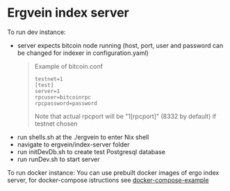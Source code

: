 # Ergvein index server

To run dev instance:
* server expects bitcoin node running (host, port, user and password can be changed for indexer in configuration.yaml)
  >  Example of bitcoin.conf
  >  ```
  >  testnet=1
  >  [test]
  >  server=1
  >  rpcuser=bitcoinrpc
  >  rpcpassword=password
  >  ```
  >  Note that actual rpcport will be "1[rpcport]" (8332 by default) if testnet chosen
* run shells.sh at the ./ergvein to enter Nix shell
* navigate to ergvein/index-server folder
* run initDevDb.sh to create test Postgresql database
* run runDev.sh to start server

To run docker instance:
  You can use prebuilt docker images of ergo index server, for docker-compose istructions see [docker-compose-example](docker-compose-example/README.md)
